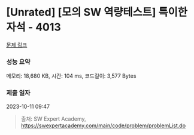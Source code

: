 # [Unrated] [모의 SW 역량테스트] 특이한 자석 - 4013 

[문제 링크](https://swexpertacademy.com/main/code/problem/problemDetail.do?contestProbId=AWIeV9sKkcoDFAVH) 

### 성능 요약

메모리: 18,680 KB, 시간: 104 ms, 코드길이: 3,577 Bytes

### 제출 일자

2023-10-11 09:47



> 출처: SW Expert Academy, https://swexpertacademy.com/main/code/problem/problemList.do